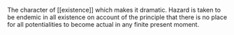 The character of [[existence]] which makes it dramatic. Hazard is taken to be endemic in all existence on account of the principle that there is no place for all potentialities to become actual in any finite present moment. 